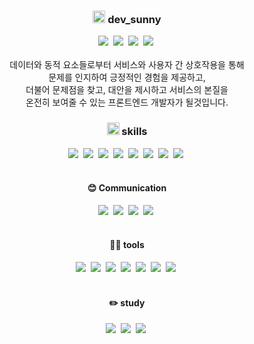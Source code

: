 ### <div align="center"><img height="20" width="20" src="https://cdn.simpleicons.org/vowpalwabbit/#FF81F9" /> dev_sunny</div>
<div align="center">
    <a href="https://msweb.tistory.com/" target="_blank"><img src="https://img.shields.io/badge/Tech_Blog-DD0B78?style=flat-square&logo=tistory&logoColor=white"/></a>&nbsp;
    <a href="mailto:miseon920@gmail.com"><img src="https://img.shields.io/badge/miseon920@gmail.com-EA4335?style=flat-square&logo=Gmail&logoColor=white"/></a>&nbsp;
    <a href="https://open.kakao.com/me/Su_ny" target="_blank"><img src="https://img.shields.io/badge/chat-FFCD00?style=flat-square&logo=kakaotalk&logoColor=white"/></a>&nbsp;
    <a href="https://github.com/miseon920" target="_blank"><img src="https://img.shields.io/badge/github-181717?style=flat-square&logo=github&logoColor=white"/></a>&nbsp;
</div>
<br/>

<div align="center">
    데이터와 동적 요소들로부터 서비스와 사용자 간 상호작용을 통해 <br />
    문제를 인지하여 긍정적인 경험을 제공하고, <br />
    더불어 문제점을 찾고, 대안을 제시하고 서비스의 본질을 <br />
    온전히 보여줄 수 있는 프론트엔드 개발자가 될것입니다. <br/>
</div>

### <div align="center"><img height="20" width="20" src="https://cdn.simpleicons.org/shell/#FFD500" /> skills</div>
<div align="center">
    <img src="https://img.shields.io/badge/React-61DAFB?style=flat-square&logo=react&logoColor=white"/>&nbsp;
    <img src="https://img.shields.io/badge/Vue-4FC08D?style=flat-square&logo=vuedotjs&logoColor=white"/>&nbsp;
    <img src="https://img.shields.io/badge/Html-E34F26?style=flat-square&logo=html5&logoColor=white"/>&nbsp;
    <img src="https://img.shields.io/badge/Css-1572B6?style=flat-square&logo=css3&logoColor=white"/>&nbsp;
    <img src="https://img.shields.io/badge/Scss-CC6699?style=flat-square&logo=sass&logoColor=white"/>&nbsp;
    <img src="https://img.shields.io/badge/Javascript-F7DF1E?style=flat-square&logo=javascript&logoColor=white"/>&nbsp;
    <img src="https://img.shields.io/badge/Typescript-3178C6?style=flat-square&logo=typescript&logoColor=white"/>&nbsp;
    <img src="https://img.shields.io/badge/Jquery-0769AD?style=flat-square&logo=jquery&logoColor=white"/>&nbsp;
</div>
<br/>

<!-- ![Anurag's GitHub stats](https://github-readme-stats.vercel.app/api?username=miseon920&show_icons=true&theme=radical) -->

#### <div align="center">😊 Communication</div>
<div align="center">
    <img src="https://img.shields.io/badge/jira-0052CC?style=flat-square&logo=jira&logoColor=white"/>&nbsp;
    <img src="https://img.shields.io/badge/confluence-172B4D?style=flat-square&logo=confluence&logoColor=white"/>&nbsp;
    <img src="https://img.shields.io/badge/figma-F24E1E?style=flat-square&logo=figma&logoColor=white"/>&nbsp;
    <img src="https://img.shields.io/badge/zeplin-F59637?style=flat-square&logo=azurepipelines&logoColor=white"/>&nbsp;
</div>
<br/>

#### <div align="center">🧑‍💻 tools</div>
<div align="center">
    <img src="https://img.shields.io/badge/Nextjs-000000?style=flat-square&logo=nextdotjs&logoColor=white"/>&nbsp;
    <img src="https://img.shields.io/badge/Nuxtjs-00DC82?style=flat-square&logo=nuxtdotjs&logoColor=white"/>&nbsp;
    <img src="https://img.shields.io/badge/Bootstrap-7952B3?style=flat-square&logo=bootstrap&logoColor=white"/>&nbsp;
    <img src="https://img.shields.io/badge/TailwindCSS-06B6D4?style=flat-square&logo=tailwindcss&logoColor=white"/>&nbsp;
    <img src="https://img.shields.io/badge/Gnuboard-4d0585?style=flat-square&logo=gnuboard&logoColor=white"/>&nbsp;
    <img src="https://img.shields.io/badge/Gitlab-FC6D26?style=flat-square&logo=gitlab&logoColor=white"/>&nbsp;
    <img src="https://img.shields.io/badge/GitHub-181717?style=flat-square&logo=github&logoColor=white"/>&nbsp;
</div>
<br/>

#### <div align="center">✏️ study</div>
<div align="center">
    <img src="https://img.shields.io/badge/php-777BB4?style=flat-square&logo=php&logoColor=white"/>&nbsp;
    <img src="https://img.shields.io/badge/mysql-mysql?style=flat-square&logo=mysql&logoColor=white"/>&nbsp;
    <img src="https://img.shields.io/badge/java-027396?style=flat-square&logo=java&logoColor=white"/>&nbsp;
</div>
